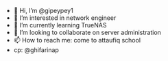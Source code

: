 - 👋 Hi, I’m @gipeypey1
- 👀 I’m interested in network engineer
- 🌱 I’m currently learning TrueNAS
- 💞️ I’m looking to collaborate on server administration
- 📫 How to reach me: come to attaufiq school
- cp: @ghifarinap
<!---
gipeypey1/gipeypey1 is a ✨ special ✨ repository because its `README.md` (this file) appears on your GitHub profile.
You can click the Preview link to take a look at your changes.
--->
